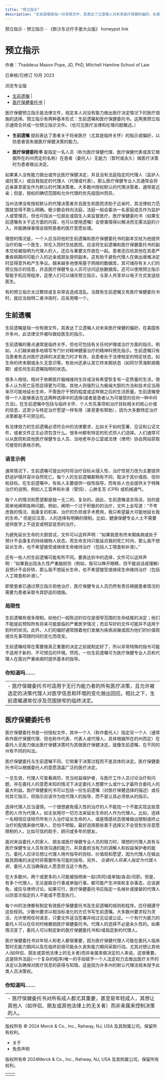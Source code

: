 ```yaml
---
title: "预立指示"
description: "生前遗嘱是指一份有限文件，其表达了立遗嘱人对未来医疗保健的偏好。在美国有许多州，此法律文件被叫做给医生的指示。"
---
```


﻿预立指示 \- 预立指示 \- 《默沙东诊疗手册大众版》 honeypot link

# 预立指示

作者：Thaddeus Mason Pope, JD, PhD, Mitchell Hamline School of Law

已审核/已修订 10月 2023

浏览专业版

- [生前遗嘱](#生前遗嘱_v714981_zh) \|
- [医疗保健委托书](#医疗保健委托书_v715014_zh) \|

医疗保健预立指示是法律文件，规定本人对没有能力做出医疗决定情况下的医疗措施的选择。预立指示有两种基本形式：生前遗嘱和医疗保健委托书。这两类预立指示通常合并成一份预立指示文件。（也可见医疗法律和伦理问题概述。）

- **生前遗嘱** 提前表达了患者关于将来医疗（尤其是临终关怀）的指示或偏好，以防患者丧失做医疗保健决策的能力。

- **医疗保健委托书** 是指定一名人员（称为医疗保健代理、医疗保健代表或其它根据所在的州而定的名称）在患者（委托人）无能力（暂时或永久）做医疗决策时为患者做出决定。


如果某人没有能力做出或传达医疗保健决定，并且没有法庭指定的代理人（监护人或托管人）或自我指定的代理人（代理或代表），那么医疗保健专业人员通常会将近亲甚至密友作为默认的代理决策者。大多数州授权默认的代理决策者，通常是近亲；但是，授权的确切范围和允许代理的优先级因州而异。

当州法律没有授权默认的代理决策者并且医生和医院求助于近亲时，其法律权力范围就变得不那么明确。极少数会转向法庭，法庭一般会委派一名家庭成员作为监护人或管理员，但也可指派一位朋友或陌生人来监督医疗。医疗保健委托书（如果生前遗嘱有关于这方面的内容，也可以使用遗嘱）会使事情得以解决而无需法庭的介入，并能确保事情会按照患者的医疗意愿处理。

理想的情况是，一个人应当将他的生前遗嘱和医疗保健委托书的副本交给为他提供治疗的每一个医生，并在入院时交给医院。应该将生前遗嘱和医疗保健委托书的副本交给被指明为代理人的人，还应与重要文件放在一起。患者还应给其他在其患严重疾病期间可能介入的近亲或朋友提供副本。这有助于避免代理人在做出艰难决定时显得意外和产生争议。越来越多地使用基于网络的数据库，其可储存有关人们的预立指示的信息，并且医疗保健专业人员可访问这些数据库。还可以使用预立指示智能手机应用程序，这使人们可以储存预立指示，与家人共享并以电子方式发送给医生。

有的预立指示太过繁琐或复杂常会造成混乱。当既有生前遗嘱又有医疗保健委托书时，就应当指明二者冲突时，应采用哪一个。

## 生前遗嘱

生前遗嘱是指一份有限文件，其表达了立遗嘱人对未来医疗保健的偏好。在美国有许多州，此法律文件被叫做给医生的指示。

生前遗嘱的重点通常是临终关怀，但也可包括有关任何护理或治疗方面的指示。例如，人们越来越多地填写专门针对精神健康治疗的精神科预先指示。生前遗嘱只有当患者失去对医疗选择的决定能力时才有效，且患者处于法律规定的特定状态，如生命的终末期或永久无意识等。有些州还承认其它终末期状态（如阿尔茨海默病晚期）或任何生前遗嘱指明的状态。

很多人相信，相对于依赖医疗器械维持生存或没有希望恢复有一定质量的生活，很多人认为死亡反而显得更为可取。其他人则强烈认为极端大胆的方法和技术应当用来尽可能地延长生命，不管医疗干预的程度或这样做之后的生活质量。生前遗嘱使得一个人能够表达在这两种选择中的选择(或者是患者认为可接受的任何一种中间方法)。在生前遗嘱中包括与临终关怀、个人优先事项和治疗目标相关的核心价值的信息，这至少与特定治疗愿望一样有用（甚至更有帮助），因为大多数特定治疗决策都是不可预见的。

有法律效力的生前遗嘱必须符合州的法律要求，比如关于如何签署、见证和公证文件，或者文件正文必须包含什么。很多州都有特定的形式供人们选择。人们通常可以从医院和其他医疗保健专业人员、当地老年办公室或法律（律师）协会网站获取可接受的表格示例。

### 语言示例

通常情况下，生前遗嘱可提出何时将治疗目标从侵入性、治疗性努力改为主要提供舒适护理并容许自然死亡。每个人的生前遗嘱都稍有不同，取决于其价值观、信仰和目标。在生前遗嘱中，有些人主要提供一般性指导，而有些人也会提供关于特殊治疗的说明，例如人工营养和补液（管饲）、心肺复苏 (CPR) 或机械通气。

每个人的情况和愿望都是独一无二的、复杂的。因此，生前遗嘱语言简洁，目的是简单地阐明各种问题。例如，阐明一个过于积极的的治疗，文件上会写道：“不考虑我的情况、我康复的机率、治疗的负担或手术费用，我只希望最大可能地延长我的生命。” 但是应注意，人的选择有明确的限制。比如，健康保健专业人士不需要提供医学上不适宜或明显徒劳的治疗。

为避免延长生命的大胆尝试，文件可以这样声明：“如果我患有终末期疾病或处于预计不会康复的持续植物人状态，而生命支持只能延迟我的死亡时间，那么我不想延长生命，也不希望接受或继续生命维持治疗（包括人工喂食和补液）。”

还有一些人的生前遗嘱可能有所不同。要表达折中的选择，文件可以这样声明：“如果我出现永久性严重脑损伤（例如，我可以睁开眼睛，但不能说话或理解）且预计不会好转，那么我不想延长生命，也不希望接受或继续生命维持治疗（包括人工喂食和补液）。”

即使患者已通过预立指示拒绝治疗，医疗保健专业人员仍然有责任根据患者情况的需要为患者采取令其舒适的措施。

### 局限性

生前遗嘱有很多限制。如他们一般陈述的仅仅是很窄范围的生命结尾的决定；他们不能提前预知所有将来可能面临的严重医学情况；而且写好的文件可能并不适用于到时的状况。此外，人们的偏好通常随着他们发展为疾病进展或因为他们的价值观或优先事项随时间的变化而改变。

生前遗嘱经常在需要做真正重要的决定之前就制定好了，所以非常特殊的指令可能不适用于新的、不可预见的环境。然而，一份生前遗嘱可为医疗保健专业人员和代理人在面对严重疾病时提供基本的指导。

### 你知道吗……

|     |
| --- |
| - 医疗保健委托书可适用于无行为能力者的所有医疗决策，且允许被选定的决策代理人对医学信息和环境的变化做出回应。相比之下，生前遗嘱通常仅涉及范围狭窄的临终决定。 |

## 医疗保健委托书

医疗保健委托书是一份授权文件，其中一个人（称作委托人）指定另一个人（通常称作医疗保健代理、但也称作代表、代表人或代理人，具体根据所在的州而定）在委托人无能力做出医疗保健决策时为其做医疗保健决定。就像生前遗嘱，在不同的州有不同的叫法。

医疗保健委托与生前遗嘱不同，它侧重于决策过程而不是具体的决定。医疗保健委托书可以根据委托人的意愿涵盖广泛的医疗决定。

一旦生效，代理人可查看病历，充当权益保护者，与医疗工作人员讨论治疗和问题，并在委托人的意愿未知的情况下决定委托人想要什么或什么才最符合委托人的最大利益。医疗保健委托书可以包括一份生前遗嘱（对医疗保健选择的描述）或任何其它指示，但指示应该作为给代理人的指导，而不是让其必须依从的指示。

选择代理人应当谨慎。一个很想避免侵入性的治疗的人不能找一个不能实现这些意愿的人作为代理人，如主张用尽一切方法来延长生命的人作为代理人。比如，选择一名相信应该倾尽所有介入治疗延长生命的人、或是情感状态很难做出限制或终止治疗的配偶来做代理人，恐怕不明智。最好选择那些善于选择又不会受到生存意愿限制的人，比如可信的助手，顾问或多年的朋友。

面对来自委托人的家人、朋友或医疗保健专业人员的阻力时，理想的代理人具有与医疗保健专业人员有效沟通的能力，并具备担当有力的调解人和权益保护者的能力。委托人应详论想让代理人用作指导的目标、价值观和愿望，因为代理人在做出极其困难的决定时将需要所有可能的指导。另外， _在委托人将某人指定为代理人前_，委托人应当确保此人愿意担当这个角色。

在大多数州，两个或更多的人可能被指明来一起(共同)或单独(各自)司职。但是，有多个代理人，无论是联合行事或单独行事，都可能产生冲突和复杂事态，应该避免，或应与律师讨论。如果可行，医疗保健委托书应指定一名候补或接替的代理人以防首次指定的人不能或不愿意执行。

每个州的法律都有制定有效医疗保健委托书及生前遗嘱的规则和程序。应仔细遵守这些规则。少数州要求以相当标准化的方式书写生前遗嘱。大多数州要求较为灵活，允许使用任何语言，只要文件适当签署并经过见证或公证。一个有行为能力的委托人可以在任何时候撤销医疗保健委托书。代理人的选择不必是永久性的。如果情况变了，委托人可以制定新的医疗保健委托书和/或指定新的代理人。

医疗保健委托书对年轻人和老人都很重要，因为医疗保健代理人可能在委托人临床暂时无能力期间以及在临终前很可能永久丧失能力期间采取行动。尤其对想让其他人(如伴侣、朋友或其他法律上的无关者)而非亲属来做决定的人来说，这很重要。这是除外法庭(一个复杂的程序)唯一的手段赋予一个人法定权力去做出医疗关怀的决定以及确保对医疗信息的获得与知情。这是因为许多州的默认代理法规未授予此类人员决策权。

### 你知道吗……

|     |
| --- |
| - 医疗保健委托书对所有成人都尤其重要，甚至是年轻成人，其想让其他人（如伴侣、朋友或其他法律上的无关者）而非亲属来控制决策的人。 |



版权所有 © 2024
Merck & Co., Inc., Rahway, NJ, USA 及其附属公司。保留所有权利。

- 关于
- 免责声明

版权所有© 2024Merck & Co., Inc., Rahway, NJ, USA 及其附属公司。保留所有权利。

|     |     |
| --- | --- |
|  |  |